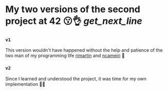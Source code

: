 # My two versions of the second project at 42 😗👌 *get_next_line*


### `v1`
This version wouldn't have happened without the help and patience of the two man of my programming life [rimartin](https://github.com/ricardomart26) and [ncameiri](https://github.com/ncameiri) 💖

### `v2`
Since I learned and understood the project, it was time for my own implementation 👩‍💻
